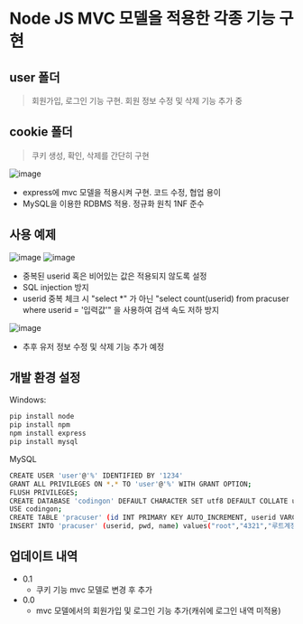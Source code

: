 # Node JS MVC 모델을 적용한 각종 기능 구현

## user 폴더
> 회원가입, 로그인 기능 구현. 회원 정보 수정 및 삭제 기능 추가 중

## cookie 폴더
> 쿠키 생성, 확인, 삭제를 간단히 구현

![image](https://user-images.githubusercontent.com/127190327/230763100-be4e9344-313c-4f4b-bbf7-b3bd3de4b550.png)

* express에 mvc 모델을 적용시켜 구현. 코드 수정, 협업 용이
* MySQL을 이용한 RDBMS 적용. 정규화 원칙 1NF 준수

## 사용 예제
![image](https://user-images.githubusercontent.com/127190327/230763760-aa146ecf-2eb2-41bb-9786-67f13d733912.png)
![image](https://user-images.githubusercontent.com/127190327/230763769-59c7f1f1-07bd-485c-82f1-5ce02873637e.png)
* 중복된 userid 혹은 비어있는 값은 적용되지 않도록 설정
* SQL injection 방지
* userid 중복 체크 시 "select *" 가 아닌 "select count(userid) from pracuser where userid = '입력값'" 을 사용하여 검색 속도 저하 방지

![image](https://user-images.githubusercontent.com/127190327/230763779-2673fa37-11c3-49b2-82d7-af9e41bd1bbd.png)
* 추후 유저 정보 수정 및 삭제 기능 추가 예정


## 개발 환경 설정
Windows:
```sh
pip install node
pip install npm
npm install express
pip install mysql
```

MySQL
```sh
CREATE USER 'user'@'%' IDENTIFIED BY '1234'
GRANT ALL PRIVILEGES ON *.* TO 'user'@'%' WITH GRANT OPTION;
FLUSH PRIVILEGES;
CREATE DATABASE 'codingon' DEFAULT CHARACTER SET utf8 DEFAULT COLLATE utf8_general_ci;
USE codingon;
CREATE TABLE 'pracuser' (id INT PRIMARY KEY AUTO_INCREMENT, userid VARCHAR(10), pwd VARCHAR(12), name VARCHAR(10));
INSERT INTO 'pracuser' (userid, pwd, name) values("root","4321","루트계정");
```

## 업데이트 내역
* 0.1
  * 쿠키 기능 mvc 모델로 변경 후 추가
* 0.0
  * mvc 모델에서의 회원가입 및 로그인 기능 추가(캐쉬에 로그인 내역 미적용)
